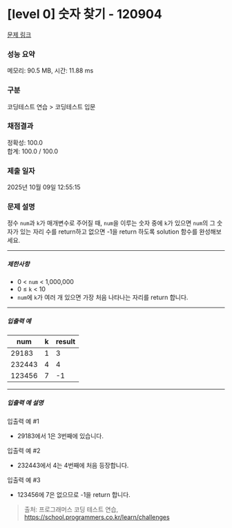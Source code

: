 # [level 0] 숫자 찾기 - 120904 

[문제 링크](https://school.programmers.co.kr/learn/courses/30/lessons/120904) 

### 성능 요약

메모리: 90.5 MB, 시간: 11.88 ms

### 구분

코딩테스트 연습 > 코딩테스트 입문

### 채점결과

정확성: 100.0<br/>합계: 100.0 / 100.0

### 제출 일자

2025년 10월 09일 12:55:15

### 문제 설명

<p>정수 <code>num</code>과 <code>k</code>가 매개변수로 주어질 때, <code>num</code>을 이루는 숫자 중에 <code>k</code>가 있으면 <code>num</code>의  그 숫자가 있는 자리 수를 return하고 없으면 -1을 return 하도록 solution 함수를 완성해보세요.</p>

<hr>

<h5>제한사항</h5>

<ul>
<li>0 &lt; <code>num</code> &lt; 1,000,000</li>
<li>0 ≤ <code>k</code> &lt; 10</li>
<li><code>num</code>에 <code>k</code>가 여러 개 있으면 가장 처음 나타나는 자리를 return 합니다.</li>
</ul>

<hr>

<h5>입출력 예</h5>
<table class="table">
        <thead><tr>
<th>num</th>
<th>k</th>
<th>result</th>
</tr>
</thead>
        <tbody><tr>
<td>29183</td>
<td>1</td>
<td>3</td>
</tr>
<tr>
<td>232443</td>
<td>4</td>
<td>4</td>
</tr>
<tr>
<td>123456</td>
<td>7</td>
<td>-1</td>
</tr>
</tbody>
      </table>
<hr>

<h5>입출력 예 설명</h5>

<p>입출력 예 #1</p>

<ul>
<li>29183에서 1은 3번째에 있습니다.</li>
</ul>

<p>입출력 예 #2</p>

<ul>
<li>232443에서 4는 4번째에 처음 등장합니다.</li>
</ul>

<p>입출력 예 #3</p>

<ul>
<li>123456에 7은 없으므로 -1을 return 합니다.</li>
</ul>


> 출처: 프로그래머스 코딩 테스트 연습, https://school.programmers.co.kr/learn/challenges